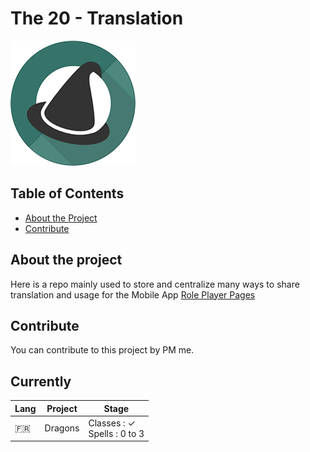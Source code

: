 # The 20 - Translation
![](RPP_Logo2.png)

<!-- TABLE OF CONTENTS -->
## Table of Contents

* [About the Project](#about-the-project)
* [Contribute](#contribute)

## About the project

Here is a repo mainly used to store and centralize many ways to share translation and usage for the Mobile App [Role Player Pages](https://play.google.com/store/apps/details?id=com.siryorgan.roleplayerpages)

## Contribute

You can contribute to this project by PM me.

## Currently

|  Lang | Project | Stage  | 
| ----- | ----- | ----- |
| 🇫🇷 | Dragons | Classes : ✓ </br> Spells : 0 to 3 |
